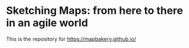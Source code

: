 # Sketching Maps: from here to there in an agile world
This is the repository for https://mapbakery.github.io/
